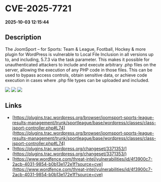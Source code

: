 # CVE-2025-7721

**2025-10-03 12:15:44**

## Description
The JoomSport – for Sports: Team & League, Football, Hockey & more plugin for WordPress is vulnerable to Local File Inclusion in all versions up to, and including, 5.7.3 via the task parameter. This makes it possible for unauthenticated attackers to include and execute arbitrary .php files on the server, allowing the execution of any PHP code in those files. This can be used to bypass access controls, obtain sensitive data, or achieve code execution in cases where .php file types can be uploaded and included.

![](https://img.shields.io/static/v1?label=Score&message=9.8&color=red)
![](https://img.shields.io/static/v1?label=Severity&message=CRITICAL&color=red)
![](https://img.shields.io/static/v1?label=CWE&message=RFI&color=green)

## Links
- [https://plugins.trac.wordpress.org/browser/joomsport-sports-league-results-management/trunk/sportleague/base/wordpress/classes/class-jsport-controller.php#L74](https://plugins.trac.wordpress.org/browser/joomsport-sports-league-results-management/trunk/sportleague/base/wordpress/classes/class-jsport-controller.php#L74)
- [https://plugins.trac.wordpress.org/changeset/3371353/](https://plugins.trac.wordpress.org/changeset/3371353/)
- [https://www.wordfence.com/threat-intel/vulnerabilities/id/4f3900c7-2acb-4031-9854-b0b13e172e1f?source=cve](https://www.wordfence.com/threat-intel/vulnerabilities/id/4f3900c7-2acb-4031-9854-b0b13e172e1f?source=cve)
